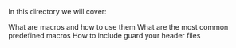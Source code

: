 In this directory we will cover:

What are macros and how to use them
What are the most common predefined macros
How to include guard your header files

